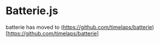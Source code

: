 # Batterie.js

batterie has moved to (https://github.com/timelaps/batterie)[https://github.com/timelaps/batterie]
